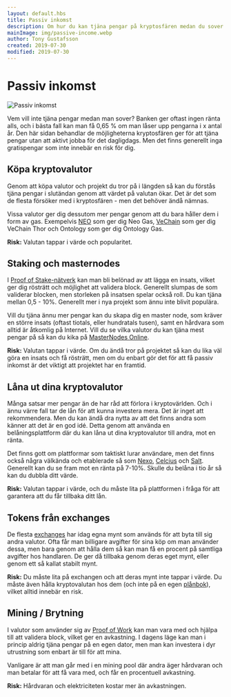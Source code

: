 ```yaml
---
layout: default.hbs
title: Passiv inkomst
description: Om hur du kan tjäna pengar på kryptosfären medan du sover. Genom att hålla mynt, staking, masternodes, belåning och mining.
mainImage: img/passive-income.webp
author: Tony Gustafsson
created: 2019-07-30
modified: 2019-07-30
---
```


# Passiv inkomst

![Passiv inkomst](/img/passive-income.webp 'Passiv inkomst')

Vem vill inte tjäna pengar medan man sover? Banken ger oftast ingen ränta alls, och i bästa fall kan man få 0,65 % om man låser upp pengarna i x antal år. Den här sidan behandlar de möjligheterna kryptosfären ger för att tjäna pengar utan att aktivt jobba för det dagligdags. Men det finns generellt inga gratispengar som inte innebär en risk för dig.

## Köpa kryptovalutor

Genom att köpa valutor och projekt du tror på i längden så kan du förstås tjäna pengar i slutändan genom att värdet på valutan ökar. Det är det som de flesta försöker med i kryptosfären - men det behöver ändå nämnas.

Vissa valutor ger dig dessutom mer pengar genom att du bara håller dem i form av gas. Exempelvis [NEO](/kryptovalutor/neo.html) som ger dig Neo Gas, [VeChain](/kryptovalutor/vechain.html) som ger dig VeChain Thor och Ontology som ger dig Ontology Gas.

**Risk:** Valutan tappar i värde och popularitet.

## Staking och masternodes

I [Proof of Stake-nätverk](/tekniker/proof-of-stake.html) kan man bli belönad av att lägga en insats, vilket ger dig rösträtt och möjlighet att validera block. Generellt slumpas de som validerar blocken, men storleken på insatsen spelar också roll. Du kan tjäna mellan 0,5 - 10%. Generellt mer i nya projekt som ännu inte blivit populära.

Vill du tjäna ännu mer pengar kan du skapa dig en master node, som kräver en större insats (oftast tiotals, eller hundratals tusen), samt en hårdvara som alltid är åtkomlig på Internet. Vill du se vilka valutor du kan tjäna mest pengar på så kan du kika på [MasterNodes Online](https://masternodes.online/).

**Risk:** Valutan tappar i värde. Om du ändå tror på projektet så kan du lika väl göra en insats och få rösträtt, men om du enbart gör det för att få passiv inkomst är det viktigt att projektet har en framtid.

## Låna ut dina kryptovalutor

Många satsar mer pengar än de har råd att förlora i kryptovärlden. Och i ännu värre fall tar de lån för att kunna investera mera. Det är inget att rekommendera. Men du kan ändå dra nytta av att det finns andra som känner att det är en god idé. Detta genom att använda en belåningsplattform där du kan låna ut dina kryptovalutor till andra, mot en ränta.

Det finns gott om plattformar som taktiskt lurar användare, men det finns också några välkända och etablerade så som [Nexo](https://nexo.io/), [Celcius](https://celsius.network/) och [Salt](https://saltlending.com/). Generellt kan du se fram mot en ränta på 7-10%. Skulle du belåna i tio år så kan du dubbla ditt värde.

**Risk:** Valutan tappar i värde, och du måste lita på plattformen i fråga för att garantera att du får tillbaka ditt lån.

## Tokens från exchanges

De flesta [exchanges](/marknaden/exchanges.html) har idag egna mynt som används för att byta till sig andra valutor. Ofta får man billigare avgifter för sina köp om man använder dessa, men bara genom att hålla dem så kan man få en procent på samtliga avgifter hos handlaren. De ger då tillbaka genom deras eget mynt, eller genom ett så kallat stabilt mynt.

**Risk:** Du måste lita på exchangen och att deras mynt inte tappar i värde. Du måste även hålla kryptovalutan hos dem (och inte på en egen [plånbok](/marknaden/planbocker.html)), vilket alltid innebär en risk.

## Mining / Brytning

I valutor som använder sig av [Proof of Work](/tekniker/proof-of-work.html) kan man vara med och hjälpa till att validera block, vilket ger en avkastning. I dagens läge kan man i princip aldrig tjäna pengar på en egen dator, men man kan investera i dyr utrustning som enbart är till för att mina.

Vanligare är att man går med i en mining pool där andra äger hårdvaran och man betalar för att få vara med, och får en procentuell avkastning.

**Risk:** Hårdvaran och elektriciteten kostar mer än avkastningen.
